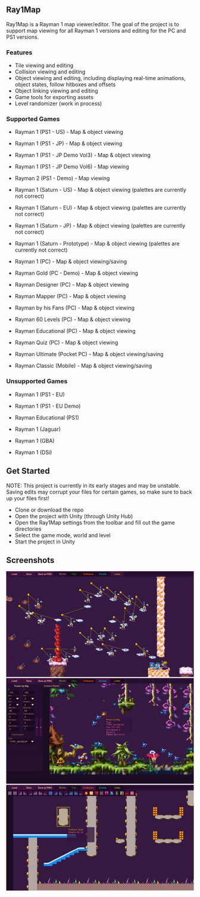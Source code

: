 ## Ray1Map
Ray1Map is a Rayman 1 map viewer/editor. The goal of the project is to support map viewing for all Rayman 1 versions and editing for the PC and PS1 versions.

### Features
* Tile viewing and editing
* Collision viewing and editing
* Object viewing and editing, including displaying real-time animations, object states, follow hitboxes and offsets
* Object linking viewing and editing
* Game tools for exporting assets
* Level randomizer (work in process)

### Supported Games
* Rayman 1 (PS1 - US) - Map & object viewing
* Rayman 1 (PS1 - JP) - Map & object viewing
* Rayman 1 (PS1 - JP Demo Vol3) - Map & object viewing
* Rayman 1 (PS1 - JP Demo Vol6) - Map viewing
* Rayman 2 (PS1 - Demo) - Map viewing

* Rayman 1 (Saturn - US) - Map & object viewing (palettes are currently not correct)
* Rayman 1 (Saturn - EU) - Map & object viewing (palettes are currently not correct)
* Rayman 1 (Saturn - JP) - Map & object viewing (palettes are currently not correct)
* Rayman 1 (Saturn - Prototype) - Map & object viewing (palettes are currently not correct)

* Rayman 1 (PC) - Map & object viewing/saving
* Rayman Gold (PC - Demo) - Map & object viewing
* Rayman Designer (PC) - Map & object viewing
* Rayman Mapper (PC) - Map & object viewing
* Rayman by his Fans (PC) - Map & object viewing
* Rayman 60 Levels (PC) - Map & object viewing
* Rayman Educational (PC) - Map & object viewing
* Rayman Quiz (PC) - Map & object viewing
* Rayman Ultimate (Pocket PC) - Map & object viewing/saving
* Rayman Classic (Mobile) - Map & object viewing/saving

### Unsupported Games
* Rayman 1 (PS1 - EU)
* Rayman 1 (PS1 - EU Demo)
* Rayman Educational (PS1)

* Rayman 1 (Jaguar)
* Rayman 1 (GBA)
* Rayman 1 (DSi)

## Get Started
NOTE: This project is currently in its early stages and may be unstable. Saving edits may corrupt your files for certain games, so make sure to back up your files first!

* Clone or download the repo
* Open the project with Unity (through Unity Hub)
* Open the Ray1Map settings from the toolbar and fill out the game directories
* Select the game mode, world and level
* Start the project in Unity

## Screenshots

<div align="center">

<img alt="Screenshot1" src="https://raw.githubusercontent.com/Adsolution/Ray1Map/master/GitHubAssets/Screenshot1.png">

<img alt="Screenshot2" src="https://raw.githubusercontent.com/Adsolution/Ray1Map/master/GitHubAssets/Screenshot2.png">

<img alt="Screenshot1" src="https://raw.githubusercontent.com/Adsolution/Ray1Map/master/GitHubAssets/Screenshot3.png">

</div>
